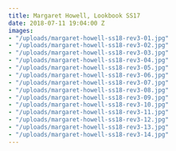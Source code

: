 ```yaml
---
title: Margaret Howell, Lookbook SS17
date: 2018-07-11 19:04:00 Z
images:
- "/uploads/margaret-howell-ss18-rev3-01.jpg"
- "/uploads/margaret-howell-ss18-rev3-02.jpg"
- "/uploads/margaret-howell-ss18-rev3-03.jpg"
- "/uploads/margaret-howell-ss18-rev3-04.jpg"
- "/uploads/margaret-howell-ss18-rev3-05.jpg"
- "/uploads/margaret-howell-ss18-rev3-06.jpg"
- "/uploads/margaret-howell-ss18-rev3-07.jpg"
- "/uploads/margaret-howell-ss18-rev3-08.jpg"
- "/uploads/margaret-howell-ss18-rev3-09.jpg"
- "/uploads/margaret-howell-ss18-rev3-10.jpg"
- "/uploads/margaret-howell-ss18-rev3-11.jpg"
- "/uploads/margaret-howell-ss18-rev3-12.jpg"
- "/uploads/margaret-howell-ss18-rev3-13.jpg"
- "/uploads/margaret-howell-ss18-rev3-14.jpg"
---
```


